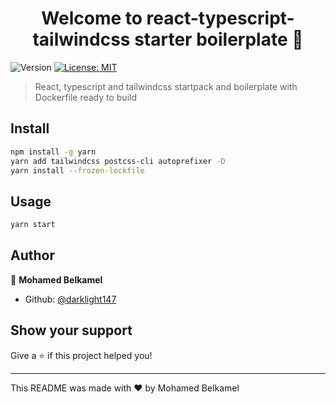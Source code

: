 <h1 align="center">Welcome to react-typescript-tailwindcss starter boilerplate 👋</h1>
<p>
  <img alt="Version" src="https://img.shields.io/badge/version-1.0.0-blue.svg?cacheSeconds=2592000" />
  <a href="https://github.com/darklight147/React-typescript-tailwindcss-boilerplate/blob/master/LICENSE" target="_blank">
    <img alt="License: MIT" src="https://img.shields.io/badge/License-MIT-yellow.svg" />
  </a>
</p>

> React, typescript and tailwindcss startpack and boilerplate with Dockerfile ready to build

## Install

```sh
npm install -g yarn
yarn add tailwindcss postcss-cli autoprefixer -D
yarn install --frozen-lockfile
```

## Usage

```sh
yarn start
```


## Author

👤 **Mohamed Belkamel**

* Github: [@darklight147](https://github.com/darklight147)

## Show your support

Give a ⭐️ if this project helped you!

***
This README was made with ❤️ by Mohamed Belkamel
